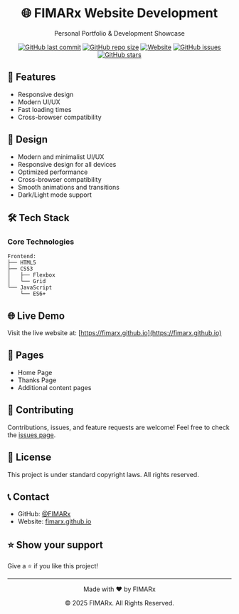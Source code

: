 <div align="center">
  <h1>🌐 FIMARx Website Development</h1>
  <p>Personal Portfolio & Development Showcase</p>

[![GitHub last commit](https://img.shields.io/github/last-commit/FIMARx/fimarx.github.io)](https://github.com/FIMARx/fimarx.github.io/commits/main)
[![GitHub repo size](https://img.shields.io/github/repo-size/FIMARx/fimarx.github.io)](https://github.com/FIMARx/fimarx.github.io)
[![Website](https://img.shields.io/website?url=https%3A%2F%2Ffimarx.github.io)](https://fimarx.github.io)
[![GitHub issues](https://img.shields.io/github/issues/FIMARx/fimarx.github.io)](https://github.com/FIMARx/fimarx.github.io/issues)
[![GitHub stars](https://img.shields.io/github/stars/FIMARx/fimarx.github.io)](https://github.com/FIMARx/fimarx.github.io/stargazers)

</div>

## 🚀 Features

- Responsive design
- Modern UI/UX
- Fast loading times
- Cross-browser compatibility

## 🎨 Design
- Modern and minimalist UI/UX
- Responsive design for all devices
- Optimized performance
- Cross-browser compatibility
- Smooth animations and transitions
- Dark/Light mode support

## 🛠️ Tech Stack

### Core Technologies
```
Frontend:
├── HTML5
├── CSS3
│   ├── Flexbox
│   └── Grid
└── JavaScript
    └── ES6+
```

## 🌐 Live Demo

Visit the live website at: [https://fimarx.github.io](https://fimarx.github.io)

## 📄 Pages

- Home Page
- Thanks Page
- Additional content pages

## 🤝 Contributing

Contributions, issues, and feature requests are welcome! Feel free to check the [issues page](https://github.com/FIMARx/fimarx.github.io/issues).

## 📝 License

This project is under standard copyright laws. All rights reserved.

## 📞 Contact

- GitHub: [@FIMARx](https://github.com/FIMARx)
- Website: [fimarx.github.io](https://fimarx.github.io)

## ⭐ Show your support

Give a ⭐️ if you like this project!

---

<div align="center">
  <p>Made with ❤️ by FIMARx</p>
  <p>© 2025 FIMARx. All Rights Reserved.</p>
</div>

